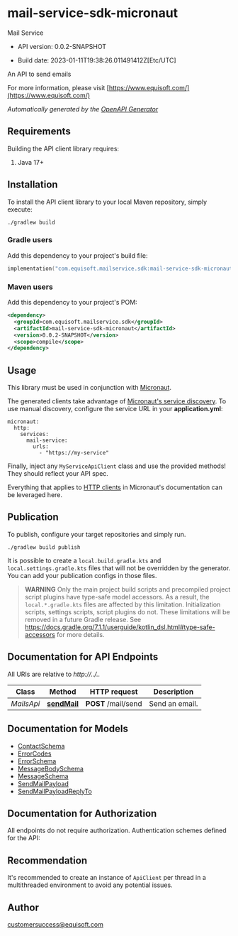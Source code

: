 # mail-service-sdk-micronaut

Mail Service

- API version: 0.0.2-SNAPSHOT

- Build date: 2023-01-11T19:38:26.011491412Z[Etc/UTC]

An API to send emails

  For more information, please visit [https://www.equisoft.com/](https://www.equisoft.com/)

*Automatically generated by the [OpenAPI Generator](https://openapi-generator.tech)*

## Requirements

Building the API client library requires:

1. Java 17+

## Installation

To install the API client library to your local Maven repository, simply execute:

```shell
./gradlew build
```

### Gradle users

Add this dependency to your project's build file:

```kotlin
implementation("com.equisoft.mailservice.sdk:mail-service-sdk-micronaut:0.0.2-SNAPSHOT")
```

### Maven users

Add this dependency to your project's POM:

```xml
<dependency>
  <groupId>com.equisoft.mailservice.sdk</groupId>
  <artifactId>mail-service-sdk-micronaut</artifactId>
  <version>0.0.2-SNAPSHOT</version>
  <scope>compile</scope>
</dependency>
```

## Usage

This library must be used in conjunction with [Micronaut](https://docs.micronaut.io/latest/guide/).


The generated clients take advantage of [Micronaut's service discovery](https://docs.micronaut.io/latest/guide/#serviceDiscovery). To use manual discovery, configure the service URL in your **application.yml**:

```
micronaut:
  http:
    services:
      mail-service:
        urls:
          - "https://my-service"
```

Finally, inject any `MyServiceApiClient` class and use the provided methods! They should reflect your API spec.

Everything that applies to [HTTP clients](https://docs.micronaut.io/latest/guide/#httpClient) in Micronaut's documentation can be leveraged here.

## Publication

To publish, configure your target repositories and simply run.

```shell
./gradlew build publish
```

It is possible to create a `local.build.gradle.kts` and `local.settings.gradle.kts` files that will not be overridden by the generator. You can add your publication configs in those files.

> **WARNING**
> Only the main project build scripts and precompiled project script plugins have type-safe model accessors. As a result, the `local.*.gradle.kts` files are affected by this limitation.
> Initialization scripts, settings scripts, script plugins do not.
> These limitations will be removed in a future Gradle release.
> See https://docs.gradle.org/7.1.1/userguide/kotlin_dsl.html#type-safe-accessors for more details.

## Documentation for API Endpoints

All URIs are relative to *http://../..*

Class | Method | HTTP request | Description
------------ | ------------- | ------------- | -------------
*MailsApi* | [**sendMail**](MailsApi.md#sendMail) | **POST** /mail/send | Send an email.


## Documentation for Models

 - [ContactSchema](ContactSchema.md)
 - [ErrorCodes](ErrorCodes.md)
 - [ErrorSchema](ErrorSchema.md)
 - [MessageBodySchema](MessageBodySchema.md)
 - [MessageSchema](MessageSchema.md)
 - [SendMailPayload](SendMailPayload.md)
 - [SendMailPayloadReplyTo](SendMailPayloadReplyTo.md)


## Documentation for Authorization

All endpoints do not require authorization.
Authentication schemes defined for the API:

## Recommendation

It's recommended to create an instance of `ApiClient` per thread in a multithreaded environment to avoid any potential issues.

## Author

customersuccess@equisoft.com

